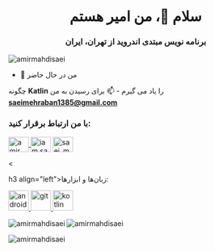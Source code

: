 <h1 align="center">سلام 👋، من امیر هستم</h1>
<h3 align="center">برنامه نویس مبتدی اندروید از تهران، ایران</h3>

<p align="left"> <img src= "https://komarev.com/ghpvc/?username=amirmahdisaei&label=Profile%20views&color=0e75b6&style=flat" alt="amirmahdisaei" /> </p>

- 🌱 من در حال حاضر

چگونه **Katlin** را یاد می گیرم - 📫 برای رسیدن به من **saeimehraban1385@gmail.com**

<h3 align="left">با من ارتباط برقرار کنید:</h3>
<p align="left">
<a href="https://linkedin.com/in /amir saei" target="blank"><img align="center" src="https://raw.githubusercontent.com/rahuldkjain/github-profile-readme-generator/master/src/images/icons/Social/linked-in-alt.svg" alt="amir saei" height="30" width="40" /></ الف>
<a href="https://instagram.com/iam.saei" target="blank"><img align="center" src="https://raw.githubusercontent.com/rahuldkjain/github-profile-readme -generator/master/src/images/icons/Social/instagram.svg" alt="iam.saei" height="30" width="40" /></a> <a href="https://
discord .gg/saei_mehraban" target="blank"><img align="center" src="https://raw.githubusercontent.com/rahuldkjain/github-profile-readme-generator/master/src/images/icons/Social /discord.svg" alt="saei_mehraban" height="30" width="40" /></a> </p>
<

h3 align="left">زبان‌ها و ابزارها:</h3>
<p align="left"> <a href="https://developer.android.com" target="_blank" rel="noreferrer"> <img src="https://raw.githubusercontent.com/devicons /devicon/master/icons/android/android-original-wordmark.svg" alt="android" width="40" height="40"/> </a> <a href="https://git-scm .com/" target="_blank" rel="noreferrer"> <img src="https://www.vectorlogo.zone/logos/git-scm/git-scm-icon.svg" alt="git" عرض ="40" height="40"/> </a> <a href="https://kotlinlang.org" target="_blank" rel="noreferrer"> <img src="https://www. vectorlogozone/logos/kotlinlang/kotlinlang-icon.svg" alt="kotlin" width="40" height="40"/> </a> </p>

<p><img align="left" src="https://github-readme-stats.vercel.app/api/top-langs?username=amirmahdisaei&show_icons=true&theme=onedark&locale=en&layout=compact" alt="amirmahdisaei" /></p>

<p> <img align="center" src="https://github-readme-stats.vercel.app/api?username=amirmahdisaei&show_icons=true&theme=onedark&hide_border=true&locale=en" alt ="amirmahdisaei" /></p>

<p><img align="center" src="https://github-readme-streak-stats.herokuapp.com/?user=amirmahdisaei&theme=dark" alt="amirmahdisaei " /></p>
